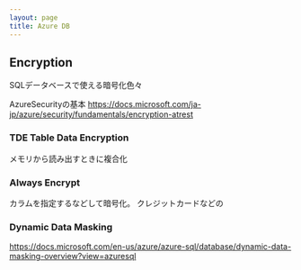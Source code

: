 ```yaml
---
layout: page
title: Azure DB
---
```


## Encryption

SQLデータベースで使える暗号化色々

AzureSecurityの基本
https://docs.microsoft.com/ja-jp/azure/security/fundamentals/encryption-atrest

### TDE Table Data Encryption

メモリから読み出すときに複合化

### Always Encrypt

カラムを指定するなどして暗号化。
クレジットカードなどの

### Dynamic Data Masking


https://docs.microsoft.com/en-us/azure/azure-sql/database/dynamic-data-masking-overview?view=azuresql

